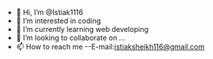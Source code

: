 - 👋 Hi, I’m @Istiak1116
- 👀 I’m interested in coding
- 🌱 I’m currently learning web developing
- 💞️ I’m looking to collaborate on ...
- 📫 How to reach me --E-mail:istiaksheikh116@gmail.com

<!---
Istiak1116/Istiak1116 is a ✨ special ✨ repository because its `README.md` (this file) appears on your GitHub profile.
You can click the Preview link to take a look at your changes.
--->
